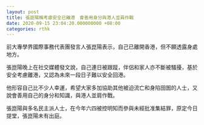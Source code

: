 ```yaml
---
layout: post
title: 張崑陽稱考慮安全已離港　會善用身分與港人並肩作戰
date: 2020-09-15 23:04:20.000000000 +08:00
categories: rthk
---
```


前大專學界國際事務代表團發言人張崑陽表示，自己已離開香港，但不願透露身處地方。

張崑陽晚上在社交媒體發文說，自己連日被跟蹤，伴侶和家人亦不斷被騷擾，基於安全考慮離港，又認為未來一段日子難以安全回港。

他形容自己比不少人幸運，希望大家多加協助其他被迫流亡和身陷囹圄的人士，又說會善用自己的身分和知識，與港人並肩作戰。

張崑陽與多名民主派人士，在今年六四被控明知而參與未經批准集結罪，原定今日提堂，張崑陽未有出庭。
